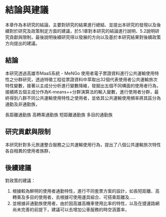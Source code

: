 # 結論與建議

本章作為本研究的結論，主要對研究的結果進行總結、並提出本研究的發現以及後續對於研究及政策制定方面的建議，於5.1章對本研究的結論進行說明、5.2說明研究貢獻與限制，最後說明後續研究得以發展的方向以及基於本研究結果對後續政策方向提出的建議。

## 結論

本研究透過高雄市MaaS系統 - MeNGo 使用者電子票證資料進行公共運輸使用特性之分群研究，透過特徵工程從票證資料中萃取出32個代表使用者公共運輸旅次特性變數，接著以主成分分析進行變數降維，發掘出五個不同構面的使用者行為，接續將五個主成分作為K-means++分群演算法的輸入變數，進行使用者分群，最終得到八群不同公共運輸使用特性之使用者，並依其公共運輸使用頻率將其區分為通勤及非通勤族，

長距離通勤族
高轉乘通勤族
短距離通勤族
多目的通勤族



## 研究貢獻與限制

本研究針對多元旅運整合服務之公共運輸使用行為，提出了八個公共運輸旅次特性各自相異的使用者族群，
## 後續建議

對政策的建議：
1. 根據較為鮮明的使用者通勤特性，進行不同套票方案的設計，如長短距離、高轉乘及多目的使用者，去根據可使用運具組合、可搭乘距離及.....
2. 並根據非通勤族使用者，由於因高雄高機車使用比率的特性，以及在捷運路網尚未完善的前提下，建議可以去增加公車服務的時空涵蓋率，